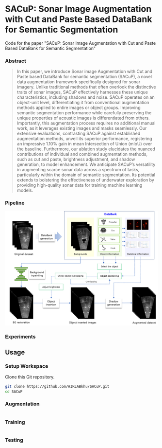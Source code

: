 # SACuP: Sonar Image Augmentation with Cut and Paste Based DataBank for Semantic Segmentation
Code for the paper "SACuP: Sonar Image Augmentation with Cut and Paste Based DataBank for Semantic Segmentation"
### Abstract
> In this paper, we introduce Sonar image Augmentation with Cut and Paste based DataBank for semantic segmentation (SACuP), a novel data augmentation framework specifically designed for sonar imagery. Unlike traditional methods that often overlook the distinctive traits of sonar images, SACuP effectively harnesses these unique characteristics, including shadows and noise. SACuP operates on an object-unit level, differentiating it from conventional augmentation methods applied to entire images or object groups. Improving semantic segmentation performance while carefully preserving the unique properties of acoustic images is differentiated from others. Importantly, this augmentation process requires no additional manual work, as it leverages existing images and masks seamlessly. Our extensive evaluations, contrasting SACuP against established augmentation methods, unveil its superior performance, registering an impressive 1.10% gain in mean Intersection of Union (mIoU) over the baseline. Furthermore, our ablation study elucidates the nuanced contributions of individual and combined augmentation methods, such as cut and paste, brightness adjustment, and shadow generation, to model enhancement. We anticipate SACuP’s versatility in augmenting scarce sonar data across a spectrum of tasks, particularly within the domain of semantic segmentation. Its potential extends to bolstering the effectiveness of underwater exploration by providing high-quality sonar data for training machine learning models.
### Pipeline
![Pipeline](./figures/pipeline.png)
### Experiments

## Usage
### Setup Workspace
Clone this Git repository.
```bash
git clone https://github.com/AIRLABkhu/SACuP.git
cd SACuP
```
### Augmentation
```bash

```
### Training
```bash

```
### Testing
```bash

```
